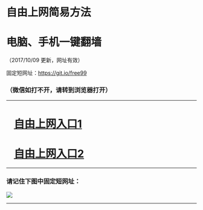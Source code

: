 ﻿# 自由上网简易方法

# 电脑、手机一键翻墙

（2017/10/09 更新，网址有效）

固定短网址：https://git.io/free99

### （微信如打不开，请转到浏览器打开）


***





# &nbsp;&nbsp; <a href="http://ft112538423.fwq-tz-1001.info/fwqtz01.html?t=10090017602 " target="_blank">自由上网入口1</a>
# &nbsp;&nbsp; <a href="http://ft1454429945.fwq-tz-1002.info/fwqtz02.html?t=100900110555 " target="_blank">自由上网入口2</a>
***

### 请记住下图中固定短网址：

<img src="https://s3-us-west-2.amazonaws.com/fwq-1001/yjfq-20170905okok.png" /> 


***

